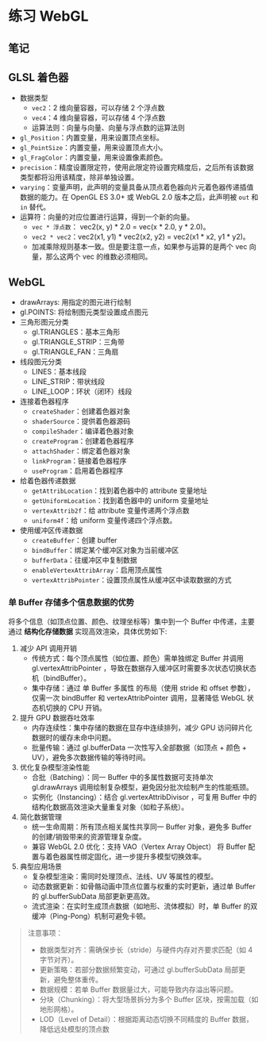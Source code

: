 # 练习 WebGL

## 笔记

## GLSL 着色器

- 数据类型
  - `vec2`：2 维向量容器，可以存储 2 个浮点数
  - `vec4`：4 维向量容器，可以存储 4 个浮点数
  - 运算法则：向量与向量、向量与浮点数的运算法则
- `gl_Position`：内置变量，用来设置顶点坐标。
- `gl_PointSize`：内置变量，用来设置顶点大小。
- `gl_FragColor`：内置变量，用来设置像素颜色。
- `precision`：精度设置限定符，使用此限定符设置完精度后，之后所有该数据类型都将沿用该精度，除非单独设置。
- `varying`：变量声明，此声明的变量具备从顶点着色器向片元着色器传递插值数据的能力。在 OpenGL ES 3.0+ 或 WebGL 2.0 版本之后，此声明被 `out` 和 `in` 替代。
- 运算符：向量的对应位置进行运算，得到一个新的向量。
  - `vec * 浮点数`： vec2(x, y) \* 2.0 = vec(x \* 2.0, y \* 2.0)。
  - `vec2 * vec2`：vec2(x1, y1) \* vec2(x2, y2) = vec2(x1 \* x2, y1 \* y2)。
  - 加减乘除规则基本一致。但是要注意一点，如果参与运算的是两个 vec 向量，那么这两个 vec 的维数必须相同。

## WebGL

- drawArrays: 用指定的图元进行绘制
- gl.POINTS: 将绘制图元类型设置成点图元
- 三角形图元分类
  - gl.TRIANGLES：基本三角形
  - gl.TRIANGLE_STRIP：三角带
  - gl.TRIANGLE_FAN：三角扇
- 线段图元分类
  - LINES：基本线段
  - LINE_STRIP：带状线段
  - LINE_LOOP：环状（闭环）线段
- 连接着色器程序
  - `createShader`：创建着色器对象
  - `shaderSource`：提供着色器源码
  - `compileShader`：编译着色器对象
  - `createProgram`：创建着色器程序
  - `attachShader`：绑定着色器对象
  - `linkProgram`：链接着色器程序
  - `useProgram`：启用着色器程序
- 给着色器传递数据
  - `getAttribLocation`：找到着色器中的 attribute 变量地址
  - `getUniformLocation`：找到着色器中的 uniform 变量地址
  - `vertexAttrib2f`：给 attribute 变量传递两个浮点数
  - `uniform4f`：给 uniform 变量传递四个浮点数。
- 使用缓冲区传递数据
  - `createBuffer`：创建 buffer
  - `bindBuffer`：绑定某个缓冲区对象为当前缓冲区
  - `bufferData`：往缓冲区中复制数据
  - `enableVertexAttribArray`：启用顶点属性
  - `vertexAttribPointer`：设置顶点属性从缓冲区中读取数据的方式

### 单 Buffer 存储多个信息数据的优势

将多个信息（如顶点位置、颜色、纹理坐标等）集中到一个 Buffer 中传递，主要通过 **结构化存储数据** 实现高效渲染，具体优势如下:

1. 减少 API 调用开销
   - 传统方式：每个顶点属性（如位置、颜色）需单独绑定 Buffer 并调用 gl.vertexAttribPointer ，导致在数据存入缓冲区时需要多次状态切换状态机（bindBuffer）。
   - 集中存储：通过 单 Buffer 多属性 的布局（使用 stride 和 offset 参数），仅需一次 bindBuffer 和 vertexAttribPointer 调用，显著降低 WebGL 状态机切换的 CPU 开销。
2. 提升 GPU 数据吞吐效率
   - 内存连续性：集中存储的数据在显存中连续排列，减少 GPU 访问碎片化数据时的缓存未命中问题。
   - 批量传输：通过 gl.bufferData 一次性写入全部数据（如顶点 + 颜色 + UV），避免多次数据传输的等待时间。
3. 优化复杂模型渲染性能
   - 合批（Batching）：同一 Buffer 中的多属性数据可支持单次 gl.drawArrays 调用绘制复杂模型，避免因分批次绘制产生的性能瓶颈。
   - 实例化（Instancing）：结合 gl.vertexAttribDivisor ，可复用 Buffer 中的结构化数据高效渲染大量重复对象（如粒子系统）。
4. 简化数据管理
   - 统一生命周期：所有顶点相关属性共享同一 Buffer 对象，避免多 Buffer 的创建/销毁带来的资源管理复杂度。
   - 兼容 WebGL 2.0 优化：支持 VAO（Vertex Array Object） 将 Buffer 配置与着色器属性绑定固化，进一步提升多模型切换效率。
5. 典型应用场景
   - 复杂模型渲染：需同时处理顶点、法线、UV 等属性的模型。
   - 动态数据更新：如骨骼动画中顶点位置与权重的实时更新，通过单 Buffer 的 gl.bufferSubData 局部更新更高效。
   - 流式渲染：在实时生成顶点数据（如地形、流体模拟）时，单 Buffer 的双缓冲（Ping-Pong）机制可避免卡顿。

> 注意事项：
>
> - 数据类型对齐：需确保步长（stride）与硬件内存对齐要求匹配（如 4 字节对齐）。
> - 更新策略：若部分数据频繁变动，可通过 gl.bufferSubData 局部更新，避免整体重传。
> - 数据规模：若单 Buffer 数据量过大，可能导致内存溢出等问题。
> - 分块（Chunking）：将大型场景拆分为多个 Buffer 区块，按需加载（如地形网格）。
> - LOD（Level of Detail）：根据距离动态切换不同精度的 Buffer 数据，降低远处模型的顶点数

